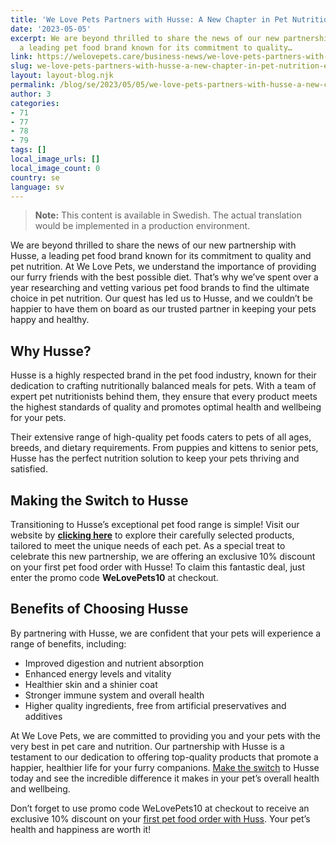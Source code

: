 ```yaml
---
title: 'We Love Pets Partners with Husse: A New Chapter in Pet Nutrition Excellence'
date: '2023-05-05'
excerpt: We are beyond thrilled to share the news of our new partnership with Husse,
  a leading pet food brand known for its commitment to quality…
link: https://welovepets.care/business-news/we-love-pets-partners-with-husse-a-new-chapter-in-pet-nutrition-excellence/
slug: we-love-pets-partners-with-husse-a-new-chapter-in-pet-nutrition-excellence
layout: layout-blog.njk
permalink: /blog/se/2023/05/05/we-love-pets-partners-with-husse-a-new-chapter-in-pet-nutrition-excellence/
author: 3
categories:
- 71
- 77
- 78
- 79
tags: []
local_image_urls: []
local_image_count: 0
country: se
language: sv
---
```




> **Note:** This content is available in Swedish. The actual translation would be implemented in a production environment.

We are beyond thrilled to share the news of our new partnership with Husse, a leading pet food brand known for its commitment to quality and pet nutrition. At We Love Pets, we understand the importance of providing our furry friends with the best possible diet. That’s why we’ve spent over a year researching and vetting various pet food brands to find the ultimate choice in pet nutrition. Our quest has led us to Husse, and we couldn’t be happier to have them on board as our trusted partner in keeping your pets happy and healthy.

## Why Husse?

Husse is a highly respected brand in the pet food industry, known for their dedication to crafting nutritionally balanced meals for pets. With a team of expert pet nutritionists behind them, they ensure that every product meets the highest standards of quality and promotes optimal health and wellbeing for your pets.

Their extensive range of high-quality pet foods caters to pets of all ages, breeds, and dietary requirements. From puppies and kittens to senior pets, Husse has the perfect nutrition solution to keep your pets thriving and satisfied.

## Making the Switch to Husse

Transitioning to Husse’s exceptional pet food range is simple! Visit our website by **[clicking here](https://england.husse.com/?affiliateCode=we_love_pets)** to explore their carefully selected products, tailored to meet the unique needs of each pet. As a special treat to celebrate this new partnership, we are offering an exclusive 10% discount on your first pet food order with Husse! To claim this fantastic deal, just enter the promo code **WeLovePets10** at checkout.

## Benefits of Choosing Husse

By partnering with Husse, we are confident that your pets will experience a range of benefits, including:

* Improved digestion and nutrient absorption
* Enhanced energy levels and vitality
* Healthier skin and a shinier coat
* Stronger immune system and overall health
* Higher quality ingredients, free from artificial preservatives and additives

At We Love Pets, we are committed to providing you and your pets with the very best in pet care and nutrition. Our partnership with Husse is a testament to our dedication to offering top-quality products that promote a happier, healthier life for your furry companions. [Make the switch](https://england.husse.com/?affiliateCode=we_love_pets) to Husse today and see the incredible difference it makes in your pet’s overall health and wellbeing.

Don’t forget to use promo code WeLovePets10 at checkout to receive an exclusive 10% discount on your [first pet food order with Huss](https://england.husse.com/?affiliateCode=we_love_pets). Your pet’s health and happiness are worth it!